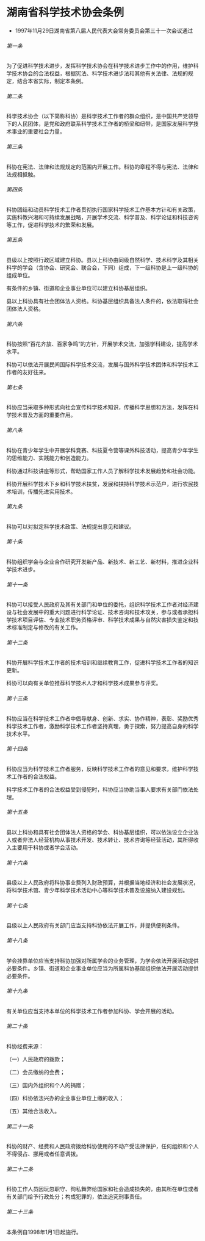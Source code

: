 # 湖南省科学技术协会条例

- 1997年11月29日湖南省第八届人民代表大会常务委员会第三十一次会议通过

<!-- INFO END -->

###### 第一条

为了促进科学技术进步，发挥科学技术协会在科学技术进步工作中的作用，维护科学技术协会的合法权益，根据宪法、科学技术进步法和其他有关法律、法规的规定，结合本省实际，制定本条例。

###### 第二条

科学技术协会（以下简称科协）是科学技术工作者的群众组织，是中国共产党领导下的人民团体，是党和政府联系科学技术工作者的桥梁和纽带，是国家发展科学技术事业的重要社会力量。

###### 第三条

科协在宪法、法律和法规规定的范围内开展工作。科协的章程不得与宪法、法律和法规相抵触。

###### 第四条

科协团结和动员科学技术工作者贯彻执行国家科学技术工作基本方针和有关政策，实施科教兴湘和可持续发展战略，开展学术交流、科学普及、科学论证和科技咨询等工作，促进科学技术的繁荣和发展。

###### 第五条

县级以上按照行政区域建立科协。县以上科协由同级自然科学、技术科学及其相关科学的学会（含协会、研究会、联合会，下同）组成，下一级科协是上一级科协的组成单位。

有条件的乡镇、街道和企业事业单位可以建立科协基层组织。

县以上科协具有社会团体法人资格。科协基层组织具备法人条件的，依法取得社会团体法人资格。

###### 第六条

科协按照“百花齐放、百家争鸣”的方针，开展学术交流，加强学科建设，提高学术水平。

科协可以依法开展民间国际科学技术交流，发展与国外科学技术团体和科学技术工作者的友好往来。

###### 第七条

科协应当采取多种形式向社会宣传科学技术知识，传播科学思想和方法，发挥在科学技术普及方面的重要作用。

###### 第八条

科协在青少年学生中开展学科竞赛、科技夏令营等课外科技活动，提高青少年学生的思维能力、实践能力和创造能力。

科协通过科技讲座等形式，帮助国家工作人员了解科学技术发展趋势和社会功能。

科协开展科学技术下乡和科学技术扶贫，发展和扶持科学技术示范户，进行农民技术培训，传播先进实用技术。

###### 第九条

科协可以对拟定科学技术政策、法规提出意见和建议。

###### 第十条

科协组织学会与企业合作研究开发新产品、新技术、新工艺、新材料，推进企业科学技术进步。

###### 第十一条

科协可以接受人民政府及其有关部门和单位的委托，组织科学技术工作者对经济建设与社会发展中的重大问题进行科学论证、技术咨询和技术攻关，参与或者承担科学技术项目评估、专业技术职务资格评审、科学技术成果与自然灾害损失鉴定和技术标准制定与修改的有关工作。

###### 第十二条

科协开展科学技术工作者的技术培训和继续教育工作，促进科学技术工作者的知识更新。

科协可以向有关单位推荐科学技术人才和科学技术成果参与评奖。

###### 第十三条

科协应当在科学技术工作者中倡导献身、创新、求实、协作精神，表彰、奖励优秀科学技术工作者，激励科学技术工作者坚持真理，勇于探索，努力提高自身的科学技术水平。

###### 第十四条

科协应当为科学技术工作者服务，反映科学技术工作者的意见和要求，维护科学技术工作者的合法权益。

科学技术工作者的合法权益受到侵犯时，科协应当协助当事人要求有关部门依法处理。

###### 第十五条

县以上科协和具有社会团体法人资格的学会、科协基层组织，可以依法设立企业法人或者非法人经营机构从事技术开发、技术转让、技术咨询等经营活动，其所得收入主要用于科协或者学会活动。

###### 第十六条

县级以上人民政府将科协事业费列入财政预算，并根据当地经济和社会发展状况，将科学技术馆、青少年科学技术活动中心等科学技术普及设施纳入建设规划。

###### 第十七条

县级以上人民政府有关部门应当支持科协依法开展工作，并提供便利条件。

###### 第十八条

学会挂靠单位应当支持科协加强对所属学会的业务管理，为学会依法开展活动提供必要条件。乡镇、街道和企业事业单位应当为所属科协基层组织依法开展活动提供必要条件。

###### 第十九条

有关单位应当支持本单位的科学技术工作者参加科协、学会开展的活动。

###### 第二十条

科协经费来源：

（一）人民政府的拨款；

（二）会员缴纳的会费；

（三）国内外组织和个人的捐赠；

（四）科协依法兴办的企业事业单位上缴的收入；

（五）其他合法收入。

###### 第二十一条

科协的财产、经费和人民政府拨给科协使用的不动产受法律保护，任何组织和个人不得侵占、挪用或者任意调拨。

###### 第二十二条

科协工作人员因玩忽职守、徇私舞弊给国家和社会造成损失的，由其所在单位或者有关部门给予行政处分；构成犯罪的，依法追究刑事责任。

###### 第二十三条

本条例自1998年1月1日起施行。
